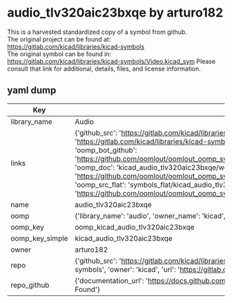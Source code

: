 # audio_tlv320aic23bxqe by arturo182  
This is a harvested standardized copy of a symbol from github.  
The original project can be found at:  
https://gitlab.com/kicad/libraries/kicad-symbols  
The original symbol can be found in:
https://gitlab.com/kicad/libraries/kicad-symbols/Video.kicad_sym
Please consult that link for additional, details, files, and license information.  
## yaml dump  
| Key | Value |  
| --- | --- |  
| library_name | Audio |  
| links | {'github_src': 'https://gitlab.com/kicad/libraries/kicad-symbols/Video.kicad_sym', 'github_src_repo': 'https://gitlab.com/kicad/libraries/kicad-symbols', 'oomp_bot': 'kicad_audio_tlv320aic23bxqe/working', 'oomp_bot_github': 'https://github.com/oomlout/oomlout_oomp_symbol_bot/tree/main/kicad_audio_tlv320aic23bxqe/working', 'oomp_doc': 'kicad_audio_tlv320aic23bxqe/working', 'oomp_doc_github': 'https://github.com/oomlout/oomlout_oomp_symbol_doc/tree/main/kicad_audio_tlv320aic23bxqe/working', 'oomp_src_flat': 'symbols_flat/kicad_audio_tlv320aic23bxqe/working', 'oomp_src_flat_github': 'https://github.com/oomlout/oomlout_oomp_symbol_src/tree/main/kicad_audio_tlv320aic23bxqe/working'} |  
| name | audio_tlv320aic23bxqe |  
| oomp | {'library_name': 'audio', 'owner_name': 'kicad', 'symbol_name': 'audio_tlv320aic23bxqe'} |  
| oomp_key | oomp_kicad_audio_tlv320aic23bxqe |  
| oomp_key_simple | kicad_audio_tlv320aic23bxqe |  
| owner | arturo182 |  
| repo | {'github_src': 'https://gitlab.com/kicad/libraries/kicad-symbols/Video.kicad_sym', 'name': 'libraries/kicad-symbols', 'owner': 'kicad', 'url': 'https://gitlab.com/kicad/libraries/kicad-symbols'} |  
| repo_github | {'documentation_url': 'https://docs.github.com/rest/repos/repos#get-a-repository', 'message': 'Not Found'} |  

